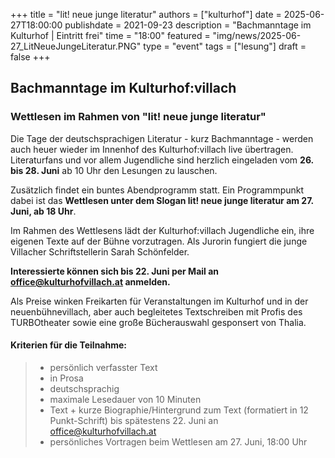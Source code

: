 +++ 
title = "lit! neue junge literatur" 
authors = ["kulturhof"]
date = 2025-06-27T18:00:00 
publishdate = 2021-09-23 
description = "Bachmanntage im Kulturhof | Eintritt frei" 
time = "18:00" 
featured = "img/news/2025-06-27_LitNeueJungeLiteratur.PNG" 
type = "event"
tags = ["lesung"]
draft = false
+++

## Bachmanntage im Kulturhof:villach
### Wettlesen im Rahmen von "lit! neue junge literatur"

Die Tage der deutschsprachigen Literatur - kurz Bachmanntage - werden auch heuer wieder im Innenhof des Kulturhof:villach live übertragen.
Literaturfans und vor allem Jugendliche sind herzlich eingeladen vom **26. bis 28. Juni** ab 10 Uhr den Lesungen zu lauschen.

Zusätzlich findet ein buntes Abendprogramm statt. Ein Programmpunkt dabei ist das **Wettlesen unter dem Slogan lit! neue junge literatur am 27. Juni, ab 18 Uhr**.

Im Rahmen des Wettlesens lädt der Kulturhof:villach Jugendliche ein, ihre eigenen Texte auf der Bühne vorzutragen. Als Jurorin fungiert die junge Villacher Schriftstellerin Sarah Schönfelder.

**Interessierte können sich bis 22. Juni per Mail an office@kulturhofvillach.at anmelden.**

Als Preise winken Freikarten für Veranstaltungen im Kulturhof und in der neuenbühnevillach, aber auch begleitetes Textschreiben mit Profis des TURBOtheater sowie eine große Bücherauswahl gesponsert von Thalia.

#### Kriterien für die Teilnahme:
> - persönlich verfasster Text
> - in Prosa
> - deutschsprachig
> - maximale Lesedauer von 10 Minuten
> - Text + kurze Biographie/Hintergrund zum Text (formatiert in 12 Punkt-Schrift) bis spätestens 22. Juni an office@kulturhofvillach.at 
> - persönliches Vortragen beim Wettlesen am 27. Juni, 18:00 Uhr
